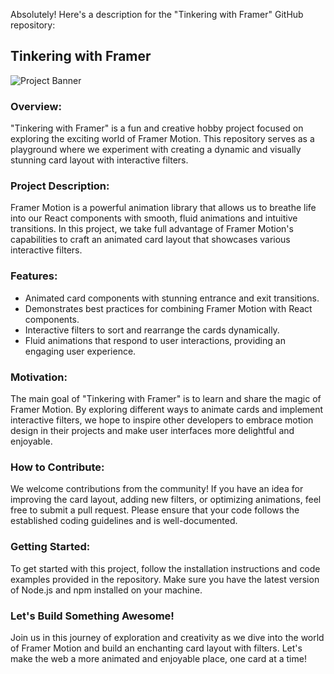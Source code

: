 Absolutely! Here's a description for the "Tinkering with Framer" GitHub repository:

## Tinkering with Framer

![Project Banner](https://konstantinlebedev.com/static/76d81ec25cd799b15cd16c0b16e869af/cover.png)

### Overview:

"Tinkering with Framer" is a fun and creative hobby project focused on exploring the exciting world of Framer Motion. This repository serves as a playground where we experiment with creating a dynamic and visually stunning card layout with interactive filters.

### Project Description:

Framer Motion is a powerful animation library that allows us to breathe life into our React components with smooth, fluid animations and intuitive transitions. In this project, we take full advantage of Framer Motion's capabilities to craft an animated card layout that showcases various interactive filters.

### Features:

- Animated card components with stunning entrance and exit transitions.
- Demonstrates best practices for combining Framer Motion with React components.
- Interactive filters to sort and rearrange the cards dynamically.
- Fluid animations that respond to user interactions, providing an engaging user experience.

### Motivation:

The main goal of "Tinkering with Framer" is to learn and share the magic of Framer Motion. By exploring different ways to animate cards and implement interactive filters, we hope to inspire other developers to embrace motion design in their projects and make user interfaces more delightful and enjoyable.

### How to Contribute:

We welcome contributions from the community! If you have an idea for improving the card layout, adding new filters, or optimizing animations, feel free to submit a pull request. Please ensure that your code follows the established coding guidelines and is well-documented.

### Getting Started:

To get started with this project, follow the installation instructions and code examples provided in the repository. Make sure you have the latest version of Node.js and npm installed on your machine.


### Let's Build Something Awesome!

Join us in this journey of exploration and creativity as we dive into the world of Framer Motion and build an enchanting card layout with filters. Let's make the web a more animated and enjoyable place, one card at a time!
